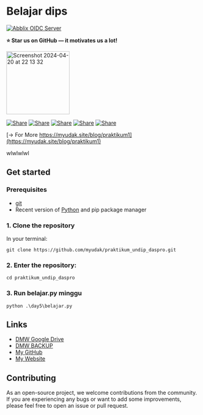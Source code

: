 # Belajar dips

<a name="top"></a>
[![Abblix OIDC Server](https://if.fsm.undip.ac.id/en//assets/img/logo-departemen1.png)](https://if.fsm.undip.ac.id/id/)

**⭐ Star us on GitHub — it motivates us a lot!**

<img width="165" alt="Screenshot 2024-04-20 at 22 13 32" src="https://github.com/mishushakov/llm-scraper/assets/10400064/11e2a79f-a835-48c4-9f85-5c104ca7bb49">

[![Share](https://img.shields.io/badge/share-000000?logo=x&logoColor=white)](https://x.com/intent/tweet?text=Check%20out%20this%20project%20on%20GitHub:%20https://github.com/Abblix/Oidc.Server%20%23OpenIDConnect%20%23Security%20%23Authentication)
[![Share](https://img.shields.io/badge/share-1877F2?logo=facebook&logoColor=white)](https://www.facebook.com/sharer/sharer.php?u=https://github.com/Abblix/Oidc.Server)
[![Share](https://img.shields.io/badge/share-0A66C2?logo=linkedin&logoColor=white)](https://www.linkedin.com/sharing/share-offsite/?url=https://github.com/Abblix/Oidc.Server)
[![Share](https://img.shields.io/badge/share-FF4500?logo=reddit&logoColor=white)](https://www.reddit.com/submit?title=Check%20out%20this%20project%20on%20GitHub:%20https://github.com/Abblix/Oidc.Server)
[![Share](https://img.shields.io/badge/share-0088CC?logo=telegram&logoColor=white)](https://t.me/share/url?url=https://github.com/Abblix/Oidc.Server&text=Check%20out%20this%20project%20on%20GitHub)

[→ For More https://myudak.site/blog/praktikum1](https://myudak.site/blog/praktikum1)

wlwlwlwl

## Get started

### Prerequisites

- [git](https://git-scm.com)
- Recent version of [Python](https://www.python.org/downloads/) and pip package manager

### 1. Clone the repository

In your terminal:

```
git clone https://github.com/myudak/praktikum_undip_daspro.git
```

### 2. Enter the repository:

```
cd praktikum_undip_daspro
```

### 3. Run belajar.py minggu

```
python .\day5\belajar.py
```

## Links

- [DMW Google Drive](https://drive.google.com/drive/folders/1GPAIBpd8y4vcaoRjzUd4MokSFyJS8Ww1?usp=drive_link)
- [DMW BACKUP](https://github.com/myudak/DMW_undip)
- [My GitHub](https://github.com/myudak)
- [My Website](https://myudak.site)

## Contributing

As an open-source project, we welcome contributions from the community. If you are experiencing any bugs or want to add some improvements, please feel free to open an issue or pull request.
